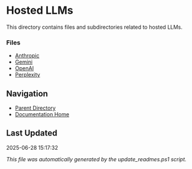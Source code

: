 # Hosted LLMs

This directory contains files and subdirectories related to hosted LLMs.

### Files
- [Anthropic](./anthropic.md)
- [Gemini](./gemini.md)
- [OpenAI](./openai.md)
- [Perplexity](./perplexity.md)

## Navigation

- [Parent Directory](../)
- [Documentation Home](../../)

## Last Updated

2025-06-28 15:17:32

*This file was automatically generated by the update_readmes.ps1 script.*


